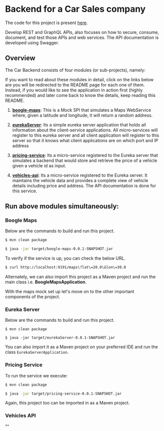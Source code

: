 # Backend for a Car Sales company
The code for this project is present [here](https://github.com/kratipaw/car_website_backend).

Develop REST and GraphQL APIs, also focuses on how to secure, consume, document, and test those APIs and web services. The API documentation is developed using Swagger.

## Overview

The Car Backend consists of four modules (or sub-projects), namely:

If you want to read about these modules in detail, click on the links below are you will be redirected to the README page for each one of them. Instead, if you would like to see the application in action first (highly recommended) and later come back to know the details, keep reading this README.

1. __[boogle-maps](https://kratipaw.github.io/car_website_backend/boogle-maps/)__: This is a Mock SPI that simulates a Maps    WebService where, given a latitude and longitude, it  will return a random address.

2. __[eurekaServer](https://kratipaw.github.io/car_website_backend/eurekaServer/)__: Its a simple eureka server application that holds all information about the client-service applications. All micro-services will register to this eureka server and all client application will register to this server so that it knows what client applications are on which port and IP address

3. __[pricing-service](https://kratipaw.github.io/car_website_backend/pricing-service/)__: Its a micro-service registered to the Eureka server that simulates a backend that would store and retrieve the price of a vehicle given a vehicle id as input.

4. __[vehicles-api](https://github.com/kratipaw/car_website_backend/vehicles-api)__: Its a micro-service registered to the Eureka server. It maintains the vehicle data and provides a complete view of vehicle details including price and address. The API documentation is done for this service.

 
## Run above modules simultaneously:

### Boogle Maps
Below are the commands to build and run this project.

```bash
$ mvn clean package

$ java -jar target/boogle-maps-0.0.1-SNAPSHOT.jar
```

To verify if the service is up, you can check the below URL.
```bash
$ curl http://localhost:9191/maps\?lat\=20.0\&lon\=30.0
```

Alternately, we can also import this project as a Maven project and run the main class i.e. __BoogleMapsApplication__.

With the maps mock set up let's move on to the other important components of the project.

### Eureka Server

Below are the commands to build and run this project.

```
$ mvn clean package
```

```
$ java -jar target/eurekaServer-0.0.1-SNAPSHOT.jar
```

You can also import it as a Maven project on your preferred IDE and run the class `EurekaServerApplication`.

### Pricing Service
To run the service we execute:

```bash
$ mvn clean package

$ java -jar target/pricing-service-0.0.1-SNAPSHOT.jar
```

Again, this project too can be imported in as a Maven project.

### Vehicles API

"<to be updated>"
